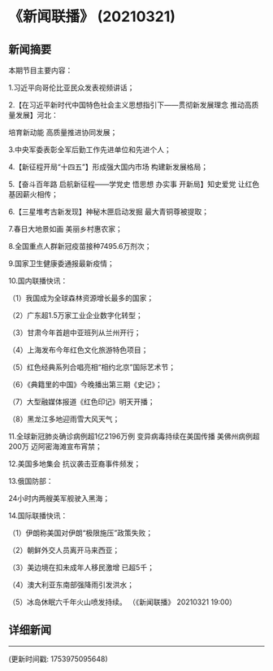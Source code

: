 # 《新闻联播》 (20210321)

## 新闻摘要

本期节目主要内容：


1.习近平向哥伦比亚民众发表视频讲话；


2.【在习近平新时代中国特色社会主义思想指引下——贯彻新发展理念 推动高质量发展】河北：

培育新动能 高质量推进协同发展；


3.中央军委表彰全军后勤工作先进单位和先进个人；


4.【新征程开局“十四五”】形成强大国内市场 构建新发展格局；


5.【奋斗百年路 启航新征程——学党史 悟思想 办实事 开新局】知史爱党 让红色基因薪火相传；


6.【三星堆考古新发现】神秘木匣启动发掘 最大青铜尊被提取；


7.春日大地景如画 美丽乡村惠农家；


8.全国重点人群新冠疫苗接种7495.6万剂次；


9.国家卫生健康委通报最新疫情；


10.国内联播快讯：


（1）我国成为全球森林资源增长最多的国家；


（2）广东超1.5万家工业企业数字化转型；


（3）甘肃今年首趟中亚班列从兰州开行；


（4）上海发布今年红色文化旅游特色项目；


（5）红色经典系列合唱亮相“相约北京”国际艺术节；


（6）《典籍里的中国》今晚播出第三期《史记》；


（7）大型融媒体报道《红色印记》明天开播；


（8）黑龙江多地迎雨雪大风天气；


11.全球新冠肺炎确诊病例超1亿2196万例 变异病毒持续在美国传播 美佛州病例超200万 迈阿密海滩宣布宵禁；


12.美国多地集会 抗议袭击亚裔事件频发；


13.俄国防部：

24小时内两艘美军舰驶入黑海；


14.国际联播快讯：


（1）伊朗称美国对伊朗“极限施压”政策失败；


（2）朝鲜外交人员离开马来西亚；


（3）美边境在扣未成年人移民激增 已超5千；


（4）澳大利亚东南部强降雨引发洪水；


（5）冰岛休眠六千年火山喷发持续。
（《新闻联播》 20210321 19:00）

## 详细新闻

---

(更新时间戳: 1753975095648)

